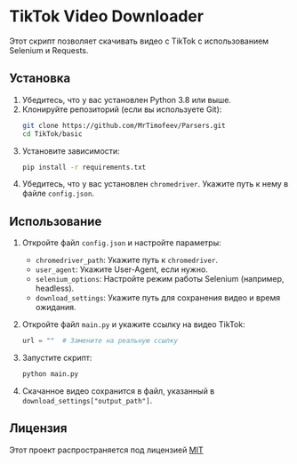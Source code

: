# TikTok Video Downloader

Этот скрипт позволяет скачивать видео с TikTok с использованием Selenium и Requests.

## Установка

1. Убедитесь, что у вас установлен Python 3.8 или выше.
2. Клонируйте репозиторий (если вы используете Git):
   ```bash
   git clone https://github.com/MrTimofeev/Parsers.git
   cd TikTok/basic
   ```
3. Установите зависимости:
   ```bash
   pip install -r requirements.txt
   ```
4. Убедитесь, что у вас установлен `chromedriver`. Укажите путь к нему в файле `config.json`.

## Использование

1. Откройте файл `config.json` и настройте параметры:
   - `chromedriver_path`: Укажите путь к `chromedriver`.
   - `user_agent`: Укажите User-Agent, если нужно.
   - `selenium_options`: Настройте режим работы Selenium (например, headless).
   - `download_settings`: Укажите путь для сохранения видео и время ожидания.

2. Откройте файл `main.py` и укажите ссылку на видео TikTok:
   ```python
   url = ""  # Замените на реальную ссылку
   ```

3. Запустите скрипт:
   ```bash
   python main.py
   ```

4. Скачанное видео сохранится в файл, указанный в `download_settings["output_path"]`.


## Лицензия

Этот проект распространяется под лицензией [MIT](../../../../LICENSE.txt)
